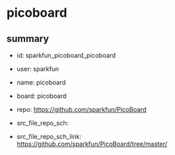 # picoboard
 
## summary 
* id: sparkfun_picoboard_picoboard
* user: sparkfun
* name: picoboard
* board: picoboard
* repo: https://github.com/sparkfun/PicoBoard



* src_file_repo_sch: 
* src_file_repo_sch_link: https://github.com/sparkfun/PicoBoard/tree/master/




